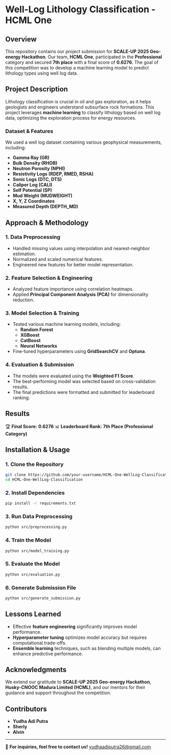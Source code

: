 # **Well-Log Lithology Classification - HCML One**

## **Overview**
This repository contains our project submission for **SCALE-UP 2025 Geo-energy Hackathon**. Our team, **HCML One**, participated in the **Professional** category and secured **7th place** with a final score of **0.6276**. The goal of this competition was to develop a machine learning model to predict lithology types using well log data.

## **Project Description**
Lithology classification is crucial in oil and gas exploration, as it helps geologists and engineers understand subsurface rock formations. This project leverages **machine learning** to classify lithology based on well log data, optimizing the exploration process for energy resources.

### **Dataset & Features**
We used a well log dataset containing various geophysical measurements, including:
- **Gamma Ray (GR)**
- **Bulk Density (RHOB)**
- **Neutron Porosity (NPHI)**
- **Resistivity Logs (RDEP, RMED, RSHA)**
- **Sonic Logs (DTC, DTS)**
- **Caliper Log (CALI)**
- **Self Potential (SP)**
- **Mud Weight (MUDWEIGHT)**
- **X, Y, Z Coordinates**
- **Measured Depth (DEPTH_MD)**

## **Approach & Methodology**
### **1. Data Preprocessing**
- Handled missing values using interpolation and nearest-neighbor estimation.
- Normalized and scaled numerical features.
- Engineered new features for better model representation.

### **2. Feature Selection & Engineering**
- Analyzed feature importance using correlation heatmaps.
- Applied **Principal Component Analysis (PCA)** for dimensionality reduction.

### **3. Model Selection & Training**
- Tested various machine learning models, including:
  - **Random Forest**
  - **XGBoost**
  - **CatBoost**
  - **Neural Networks**
- Fine-tuned hyperparameters using **GridSearchCV** and **Optuna**.

### **4. Evaluation & Submission**
- The models were evaluated using the **Weighted F1 Score**.
- The best-performing model was selected based on cross-validation results.
- The final predictions were formatted and submitted for leaderboard ranking.

## **Results**
🏆 **Final Score:** **0.6276**
📊 **Leaderboard Rank:** **7th Place (Professional Category)**


## **Installation & Usage**
### **1. Clone the Repository**
```bash
git clone https://github.com/your-username/HCML-One-WellLog-Classification.git
cd HCML-One-WellLog-Classification
```

### **2. Install Dependencies**
```bash
pip install -r requirements.txt
```

### **3. Run Data Preprocessing**
```bash
python src/preprocessing.py
```

### **4. Train the Model**
```bash
python src/model_training.py
```

### **5. Evaluate the Model**
```bash
python src/evaluation.py
```

### **6. Generate Submission File**
```bash
python src/generate_submission.py
```

## **Lessons Learned**
- Effective **feature engineering** significantly improves model performance.
- **Hyperparameter tuning** optimizes model accuracy but requires computational trade-offs.
- **Ensemble learning** techniques, such as blending multiple models, can enhance predictive performance.

## **Acknowledgments**
We extend our gratitude to **SCALE-UP 2025 Geo-energy Hackathon**, **Husky-CNOOC Madura Limited (HCML)**, and our mentors for their guidance and support throughout the competition.

## **Contributors**
- **Yudha Adi Putra**
- **Sherly**
- **Alvin**

---
📩 **For inquiries, feel free to contact us!**
yudhaadiputra26@gmail.com